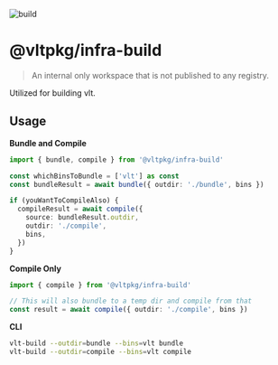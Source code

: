 ![build](https://github.com/user-attachments/assets/4ceaa394-8707-4bb3-935a-b29cd2c397ee)

# @vltpkg/infra-build

> An internal only workspace that is not published to any registry.

Utilized for building vlt.

## Usage

**Bundle and Compile**

```ts
import { bundle, compile } from '@vltpkg/infra-build'

const whichBinsToBundle = ['vlt'] as const
const bundleResult = await bundle({ outdir: './bundle', bins })

if (youWantToCompileAlso) {
  compileResult = await compile({
    source: bundleResult.outdir,
    outdir: './compile',
    bins,
  })
}
```

**Compile Only**

```ts
import { compile } from '@vltpkg/infra-build'

// This will also bundle to a temp dir and compile from that
const result = await compile({ outdir: './compile', bins })
```

**CLI**

```bash
vlt-build --outdir=bundle --bins=vlt bundle
vlt-build --outdir=compile --bins=vlt compile
```
